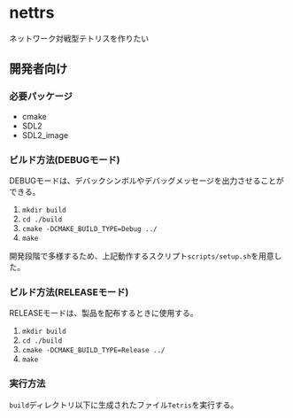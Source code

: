 # nettrs
ネットワーク対戦型テトリスを作りたい

## 開発者向け
### 必要パッケージ
- cmake
- SDL2
- SDL2_image

### ビルド方法(DEBUGモード)
DEBUGモードは、デバックシンボルやデバッグメッセージを出力させることができる。
1. `mkdir build`
2. `cd ./build`
3. `cmake -DCMAKE_BUILD_TYPE=Debug ../`
4. `make`

開発段階で多様するため、上記動作するスクリプト`scripts/setup.sh`を用意した。

### ビルド方法(RELEASEモード)
RELEASEモードは、製品を配布するときに使用する。
1. `mkdir build`
2. `cd ./build`
3. `cmake -DCMAKE_BUILD_TYPE=Release ../`
4. `make`

### 実行方法
`build`ディレクトリ以下に生成されたファイル`Tetris`を実行する。
